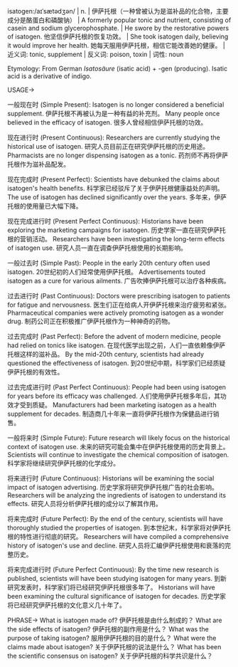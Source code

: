 isatogen:/aɪˈsætədʒən/ | n. | 伊萨托根（一种曾被认为是滋补品的化合物，主要成分是酪蛋白和磷酸钠） | A formerly popular tonic and nutrient, consisting of casein and sodium glycerophosphate. | He swore by the restorative powers of isatogen. 他坚信伊萨托根的恢复功效。 | She took isatogen daily, believing it would improve her health. 她每天服用伊萨托根，相信它能改善她的健康。 | 近义词: tonic, supplement | 反义词: poison, toxin | 词性: noun

Etymology: From German _Isatosäure_ (isatic acid) + -gen (producing). Isatic acid is a derivative of indigo.

USAGE->

一般现在时 (Simple Present):
Isatogen is no longer considered a beneficial supplement. 伊萨托根不再被认为是一种有益的补充剂。
Many people once believed in the efficacy of isatogen. 很多人曾经相信伊萨托根的功效。

现在进行时 (Present Continuous):
Researchers are currently studying the historical use of isatogen. 研究人员目前正在研究伊萨托根的历史用途。
Pharmacists are no longer dispensing isatogen as a tonic. 药剂师不再将伊萨托根作为滋补品配发。

现在完成时 (Present Perfect):
Scientists have debunked the claims about isatogen's health benefits. 科学家已经驳斥了关于伊萨托根健康益处的声明。
The use of isatogen has declined significantly over the years. 多年来，伊萨托根的使用量已大幅下降。

现在完成进行时 (Present Perfect Continuous):
Historians have been exploring the marketing campaigns for isatogen. 历史学家一直在研究伊萨托根的营销活动。
Researchers have been investigating the long-term effects of isatogen use. 研究人员一直在调查伊萨托根使用的长期影响。

一般过去时 (Simple Past):
People in the early 20th century often used isatogen. 20世纪初的人们经常使用伊萨托根。
Advertisements touted isatogen as a cure for various ailments. 广告吹捧伊萨托根可以治疗各种疾病。

过去进行时 (Past Continuous):
Doctors were prescribing isatogen to patients for fatigue and nervousness. 医生们正在给病人开伊萨托根来治疗疲劳和紧张。
Pharmaceutical companies were actively promoting isatogen as a wonder drug. 制药公司正在积极推广伊萨托根作为一种神奇的药物。

过去完成时 (Past Perfect):
Before the advent of modern medicine, people had relied on tonics like isatogen. 在现代医学出现之前，人们一直依赖像伊萨托根这样的滋补品。
By the mid-20th century, scientists had already questioned the effectiveness of isatogen. 到20世纪中期，科学家们已经质疑伊萨托根的有效性。

过去完成进行时 (Past Perfect Continuous):
People had been using isatogen for years before its efficacy was challenged. 人们使用伊萨托根多年后，其功效才受到质疑。
Manufacturers had been marketing isatogen as a health supplement for decades. 制造商几十年来一直将伊萨托根作为保健品进行销售。

一般将来时 (Simple Future):
Future research will likely focus on the historical context of isatogen use. 未来的研究可能会集中在伊萨托根使用的历史背景上。
Scientists will continue to investigate the chemical composition of isatogen. 科学家将继续研究伊萨托根的化学成分。

将来进行时 (Future Continuous):
Historians will be examining the social impact of isatogen advertising. 历史学家将研究伊萨托根广告的社会影响。
Researchers will be analyzing the ingredients of isatogen to understand its effects. 研究人员将分析伊萨托根的成分以了解其作用。

将来完成时 (Future Perfect):
By the end of the century, scientists will have thoroughly studied the properties of isatogen. 到本世纪末，科学家将对伊萨托根的特性进行彻底的研究。
Researchers will have compiled a comprehensive history of isatogen's use and decline. 研究人员将汇编伊萨托根使用和衰落的完整历史。

将来完成进行时 (Future Perfect Continuous):
By the time new research is published, scientists will have been studying isatogen for many years. 到新研究发表时，科学家们将已经研究伊萨托根很多年了。
Historians will have been examining the cultural significance of isatogen for decades. 历史学家将已经研究伊萨托根的文化意义几十年了。


PHRASE->
What is isatogen made of? 伊萨托根是由什么制成的？
What are the side effects of isatogen? 伊萨托根的副作用是什么？
What was the purpose of taking isatogen? 服用伊萨托根的目的是什么？
What were the claims made about isatogen? 关于伊萨托根的说法是什么？
What has been the scientific consensus on isatogen? 关于伊萨托根的科学共识是什么？
